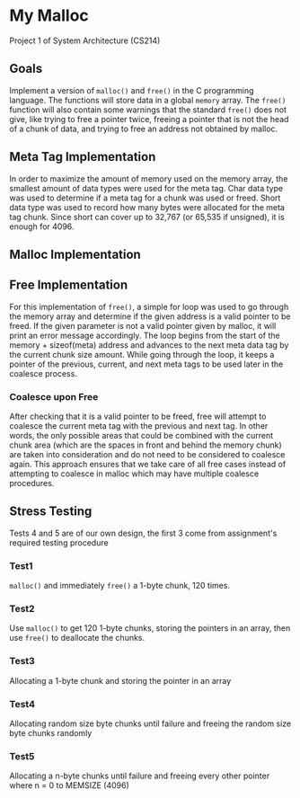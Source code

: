 # My Malloc #
Project 1 of System Architecture (CS214)

## Goals ##
Implement a version of `malloc()` and `free()` in the C programming language. The functions will store data in a 
global `memory` array. The `free()` function will also contain some warnings that the standard `free()` does not 
give, like trying to free a pointer twice, freeing a pointer that is not the head of a chunk of data, and trying 
to free an address not obtained by malloc.


## Meta Tag Implementation ##
In order to maximize the amount of memory used on the memory array, the smallest amount of data types were used for the meta tag. Char data type was used to determine if a meta tag for a chunk was used or freed. Short data type was used to record how many bytes were allocated for the meta tag chunk. Since short can cover up to 32,767 (or 65,535 if unsigned), it is enough for 4096.

## Malloc Implementation ##

## Free Implementation ##
For this implementation of `free()`, a simple for loop was used to go through the memory array and determine if the given address is a valid pointer to be freed. If the given parameter is not a valid pointer given by malloc, it will print an error message accordingly. The loop begins from the start of the memory + sizeof(meta) address and advances to the next meta data tag by the current chunk size amount. While going through the loop, it keeps a pointer of the previous, current, and next meta tags to be used later in the coalesce process. 

### Coalesce upon Free ###
After checking that it is a valid pointer to be freed, free will attempt to coalesce the current meta tag with the previous and next tag. In other words, the only possible areas that could be combined with the current chunk area (which are the spaces in front and behind the memory chunk) are taken into consideration and do not need to be considered to coalesce again. This approach ensures that we take care of all free cases instead of attempting to coalesce in malloc which may have multiple coalesce procedures. 

## Stress Testing ##
Tests 4 and 5 are of our own design, the first 3 come from assignment's required testing procedure
### Test1 ###
`malloc()` and immediately `free()` a 1-byte chunk, 120 times.
### Test2 ###
Use `malloc()` to get 120 1-byte chunks, storing the pointers in an array, then use `free()` to deallocate the chunks.
### Test3 ###
Allocating a 1-byte chunk and storing the pointer in an array
### Test4 ###
Allocating random size byte chunks until failure and freeing the random size byte chunks randomly
### Test5 ###
Allocating a n-byte chunks until failure and freeing every other pointer where n = 0 to MEMSIZE (4096)
